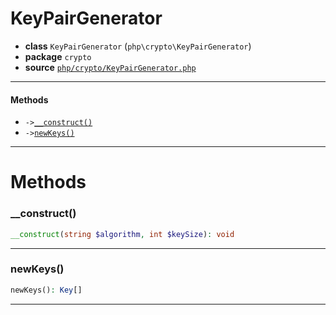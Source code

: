 # KeyPairGenerator

- **class** `KeyPairGenerator` (`php\crypto\KeyPairGenerator`)
- **package** `crypto`
- **source** [`php/crypto/KeyPairGenerator.php`](./src/main/resources/JPHP-INF/sdk/php/crypto/KeyPairGenerator.php)


---

#### Methods

- `->`[`__construct()`](#method-__construct)
- `->`[`newKeys()`](#method-newkeys)

---
# Methods

<a name="method-__construct"></a>

### __construct()
```php
__construct(string $algorithm, int $keySize): void
```

---

<a name="method-newkeys"></a>

### newKeys()
```php
newKeys(): Key[]
```

---
